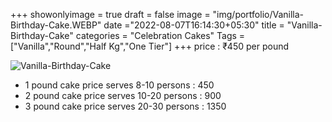 +++
showonlyimage = true
draft = false
image = "img/portfolio/Vanilla-Birthday-Cake.WEBP"
date ="2022-08-07T16:14:30+05:30"
title = "Vanilla-Birthday-Cake"
categories = "Celebration Cakes"
Tags = ["Vanilla","Round","Half Kg","One Tier"]
+++
price : ₹450 per pound
<!--more-->
![Vanilla-Birthday-Cake](/img/portfolio/Vanilla-Birthday-Cake.WEBP)
* 1 pound cake price serves 8-10 persons : 450
* 2 pound cake price serves 10-20 persons : 900
* 3 pound cake price serves 20-30 persons : 1350
